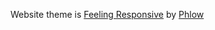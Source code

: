 Website theme is [Feeling Responsive](https://github.com/Phlow/feeling-responsive/tree/gh-pages) by [Phlow](https://github.com/Phlow)
